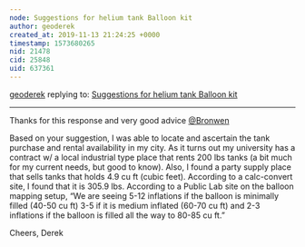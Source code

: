 ```yaml
---
node: Suggestions for helium tank Balloon kit
author: geoderek
created_at: 2019-11-13 21:24:25 +0000
timestamp: 1573680265
nid: 21478
cid: 25848
uid: 637361
---
```




[geoderek](../profile/geoderek) replying to: [Suggestions for helium tank Balloon kit](../notes/geoderek/11-13-2019/suggestions-for-helium-tank-balloon-kit)

----
Thanks for this response and very good advice [@Bronwen](/profile/Bronwen) 

Based on your suggestion, I was able to locate and ascertain the tank purchase and rental availability in my city. As it turns out my university has a contract w/ a local industrial type place that rents 200 lbs tanks (a bit much for my current needs, but good to know). Also, I found a party supply place that sells tanks that holds 4.9 cu ft (cubic feet). According to a  calc-convert site, I found that it is 305.9 lbs. According to a Public Lab site on the balloon mapping setup,  “We are seeing 5-12 inflations if the balloon is minimally filled (40-50 cu ft) 3-5 if it is medium inflated (60-70 cu ft) and 2-3 inflations if the balloon is filled all the way to 80-85 cu ft.”

Cheers, 
Derek
